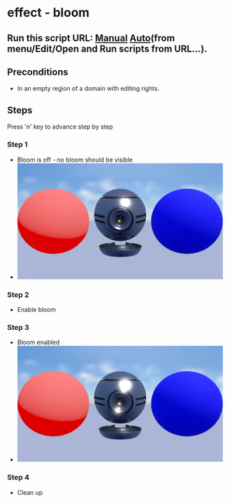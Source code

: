 # effect - bloom
## Run this script URL: [Manual](./test.js?raw=true)   [Auto](./testAuto.js?raw=true)(from menu/Edit/Open and Run scripts from URL...).

## Preconditions
- In an empty region of a domain with editing rights.

## Steps
Press 'n' key to advance step by step

### Step 1
- Bloom is off - no bloom should be visible
- ![](./ExpectedImage_00000.png)
### Step 2
- Enable bloom
### Step 3
- Bloom enabled
- ![](./ExpectedImage_00001.png)
### Step 4
- Clean up
